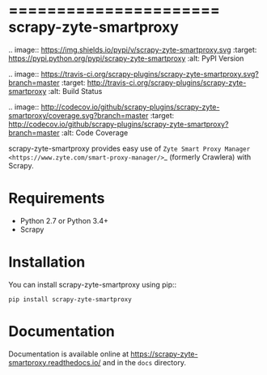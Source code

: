 ======================
scrapy-zyte-smartproxy
======================

.. image:: https://img.shields.io/pypi/v/scrapy-zyte-smartproxy.svg
   :target: https://pypi.python.org/pypi/scrapy-zyte-smartproxy
   :alt: PyPI Version

.. image:: https://travis-ci.org/scrapy-plugins/scrapy-zyte-smartproxy.svg?branch=master
   :target: http://travis-ci.org/scrapy-plugins/scrapy-zyte-smartproxy
   :alt: Build Status

.. image:: http://codecov.io/github/scrapy-plugins/scrapy-zyte-smartproxy/coverage.svg?branch=master
   :target: http://codecov.io/github/scrapy-plugins/scrapy-zyte-smartproxy?branch=master
   :alt: Code Coverage

scrapy-zyte-smartproxy provides easy use of `Zyte Smart Proxy Manager
<https://www.zyte.com/smart-proxy-manager/>`_ (formerly Crawlera) with Scrapy.

Requirements
============

* Python 2.7 or Python 3.4+
* Scrapy

Installation
============

You can install scrapy-zyte-smartproxy using pip::

    pip install scrapy-zyte-smartproxy


Documentation
=============

Documentation is available online at
https://scrapy-zyte-smartproxy.readthedocs.io/ and in the ``docs`` directory.

